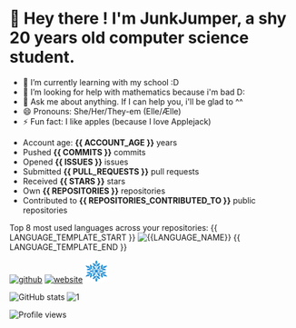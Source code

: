 # 🍎 Hey there ! I'm JunkJumper, a shy 20 years old computer science student.
- 🔭 I’m currently learning with my school :D
- 🤔 I’m looking for help with mathematics because i'm bad D: 
- 💬 Ask me about anything. If I can help you, i'll be glad to ^^ 
- 😄 Pronouns: She/Her/They-em (Elle/Ælle)
- ⚡ Fun fact: I like apples (because I love Applejack)

* Account age: **{{ ACCOUNT_AGE }}** years
* Pushed **{{ COMMITS }}** commits
* Opened **{{ ISSUES }}** issues
* Submitted **{{ PULL_REQUESTS }}** pull requests
* Received **{{ STARS }}** stars
* Own **{{ REPOSITORIES }}** repositories
* Contributed to **{{ REPOSITORIES_CONTRIBUTED_TO }}** public repositories

Top 8 most used languages across your repositories:
{{ LANGUAGE_TEMPLATE_START }}
![{{LANGUAGE_NAME}}](https://img.shields.io/static/v1?style=flat-square&label=%E2%A0%80&color=555&labelColor={{LANGUAGE_COLOR:uri}}&message={{LANGUAGE_NAME:uri}}%EF%B8%B1{{LANGUAGE_PERCENT:uri}}%25)
{{ LANGUAGE_TEMPLATE_END }}

[<img src='https://cdn.jsdelivr.net/npm/simple-icons@3.0.1/icons/github.svg' alt='github' height='40'>](https://github.com/JunkJumper)  [<img src='https://cdn.jsdelivr.net/npm/simple-icons@3.0.1/icons/icloud.svg' alt='website' height='40'>](https://www.junkjumper-projects.com/) <a href='https://archiveprogram.github.com/'><img src='https://raw.githubusercontent.com/acervenky/animated-github-badges/master/assets/acbadge.gif' width='40' height='40'></a> 

![GitHub stats](https://github-readme-stats.vercel.app/api?username=JunkJumper&show_icons=true&count_private=true&theme=bear)
![1](https://github-readme-stats.vercel.app/api/top-langs/?username=JunkJumper&langs_count=8&layout=compact&hide=css&theme=bear)

![Profile views](https://gpvc.arturio.dev/JunkJumper)  
